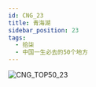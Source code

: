 ```yaml
---
id: CNG_23
title: 青海湖
sidebar_position: 23
tags:
  - 拾柒
  - 中国一生必去的50个地方
---
```

![CNG_TOP50_23](/img/love/CNG_TOP50/23.jpeg)
